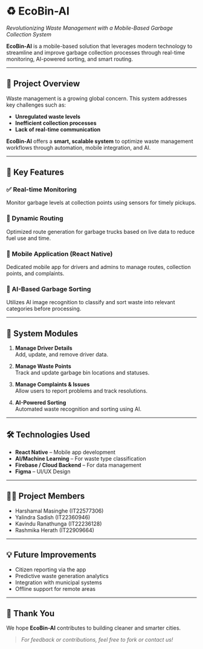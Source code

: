 # ♻️ EcoBin-AI
_Revolutionizing Waste Management with a Mobile-Based Garbage Collection System_

**EcoBin-AI** is a mobile-based solution that leverages modern technology to streamline and improve garbage collection processes through real-time monitoring, AI-powered sorting, and smart routing.

---

## 🚀 Project Overview

Waste management is a growing global concern. This system addresses key challenges such as:
- **Unregulated waste levels**
- **Inefficient collection processes**
- **Lack of real-time communication**

**EcoBin-AI** offers a **smart, scalable system** to optimize waste management workflows through automation, mobile integration, and AI.

---

## 🧠 Key Features

### ✅ Real-time Monitoring
Monitor garbage levels at collection points using sensors for timely pickups.

### 🧭 Dynamic Routing
Optimized route generation for garbage trucks based on live data to reduce fuel use and time.

### 📲 Mobile Application (React Native)
Dedicated mobile app for drivers and admins to manage routes, collection points, and complaints.

### 🤖 AI-Based Garbage Sorting
Utilizes AI image recognition to classify and sort waste into relevant categories before processing.

---

## 🔧 System Modules

1. **Manage Driver Details**  
   Add, update, and remove driver data.

2. **Manage Waste Points**  
   Track and update garbage bin locations and statuses.

3. **Manage Complaints & Issues**  
   Allow users to report problems and track resolutions.

4. **AI-Powered Sorting**  
   Automated waste recognition and sorting using AI.

---

## 🛠️ Technologies Used

- **React Native** – Mobile app development  
- **AI/Machine Learning** – For waste type classification  
- **Firebase / Cloud Backend** – For data management  
- **Figma** – UI/UX Design  

---

## 👨‍💻 Project Members

- Harshamal Masinghe (IT22577306)  
- Yalindra Sadish (IT22360946)  
- Kavindu Ranathunga (IT22236128)  
- Rashmika Herath (IT22909664)  

---

## 💡 Future Improvements

- Citizen reporting via the app  
- Predictive waste generation analytics  
- Integration with municipal systems  
- Offline support for remote areas  

---

## 🙏 Thank You
We hope **EcoBin-AI** contributes to building cleaner and smarter cities.

> _For feedback or contributions, feel free to fork or contact us!_
